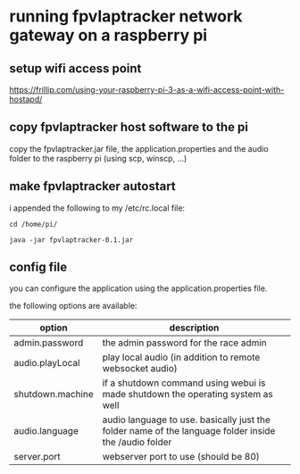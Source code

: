 # running fpvlaptracker network gateway on a raspberry pi

## setup wifi access point

https://frillip.com/using-your-raspberry-pi-3-as-a-wifi-access-point-with-hostapd/

## copy fpvlaptracker host software to the pi
copy the fpvlaptracker.jar file, the application.properties and the audio folder to the raspberry pi (using scp, winscp, ...)

## make fpvlaptracker autostart
i appended the following to my /etc/rc.local file:

`cd /home/pi/`

`java -jar fpvlaptracker-0.1.jar`


## config file
you can configure the application using the application.properties file.

the following options are available:

|option|description|
|---|---|
|admin.password|the admin password for the race admin|
|audio.playLocal|play local audio (in addition to remote websocket audio)|
|shutdown.machine|if a shutdown command using webui is made shutdown the operating system as well|
|audio.language|audio language to use. basically just the folder name of the language folder inside the /audio folder|
|server.port|webserver port to use (should be 80)|
